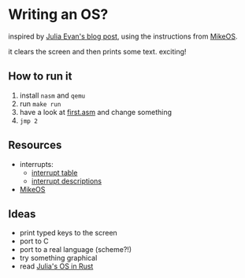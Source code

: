 # Writing an OS?

inspired by [Julia Evan's blog post](http://jvns.ca/blog/2013/11/26/day-34-the-tiniest-operating-system/), using the instructions from [MikeOS](http://mikeos.sourceforge.net/).

it clears the screen and then prints some text. exciting!

## How to run it

1. install `nasm` and `qemu`
2. run `make run`
3. have a look at [first.asm](./first.asm) and change something
4. `jmp 2`

## Resources

- interrupts:
    * [interrupt table](http://en.wikipedia.org/wiki/BIOS_interrupt_call#Interrupt_table)
    * [interrupt descriptions](http://www.ctyme.com/intr/int.htm)
- [MikeOS](http://mikeos.sourceforce.net)

## Ideas

- print typed keys to the screen
- port to C
- port to a real language (scheme?!)
- try something graphical
- read [Julia's OS in Rust](https://github.com/jvns/puddle)
